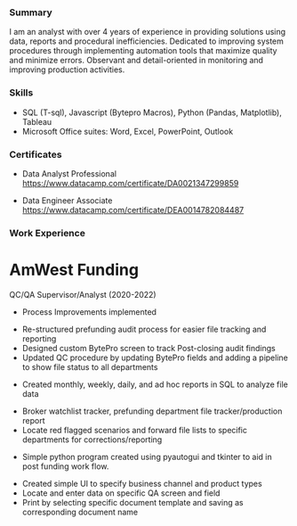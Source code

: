### Summary 
I am an analyst with over 4 years of experience in providing solutions using data, reports and procedural inefficiencies. Dedicated to improving system procedures through implementing automation tools that maximize quality and minimize errors. Observant and detail-oriented in monitoring and improving production activities. 

### Skills 
- SQL (T-sql), Javascript (Bytepro Macros), Python (Pandas, Matplotlib), Tableau 
- Microsoft Office suites: Word, Excel, PowerPoint, Outlook 

### Certificates
- Data Analyst Professional 
https://www.datacamp.com/certificate/DA0021347299859 

- Data Engineer Associate 
https://www.datacamp.com/certificate/DEA0014782084487 

### Work Experience
# AmWest Funding
QC/QA Supervisor/Analyst (2020-2022)
- Process Improvements implemented 
* Re-structured prefunding audit process for easier file tracking and reporting 
* Designed custom BytePro screen to track Post-closing audit findings 
* Updated QC procedure by updating BytePro fields and adding a pipeline to show file status to all departments 
- Created monthly, weekly, daily, and ad hoc reports in SQL to analyze file data 
* Broker watchlist tracker, prefunding department file tracker/production report 
* Locate red flagged scenarios and forward file lists to specific departments for corrections/reporting 
- Simple python program created using pyautogui and tkinter to aid in post funding work flow. 
* Created simple UI to specify business channel and product types 
* Locate and enter data on specific QA screen and field 
* Print by selecting specific document template and saving as corresponding document name 
